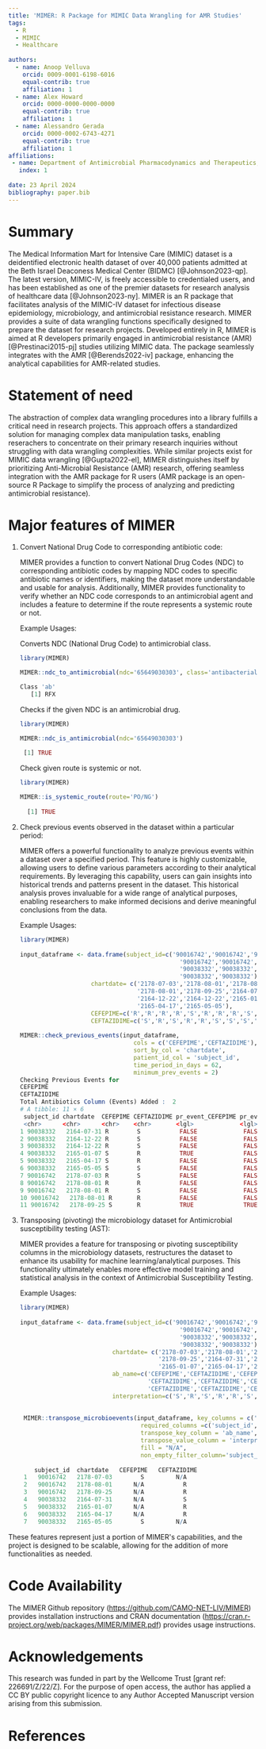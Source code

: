 ```yaml
---
title: 'MIMER: R Package for MIMIC Data Wrangling for AMR Studies'
tags:
  - R
  - MIMIC
  - Healthcare
  
authors:
  - name: Anoop Velluva
    orcid: 0009-0001-6198-6016
    equal-contrib: true
    affiliation: 1
  - name: Alex Howard
    orcid: 0000-0000-0000-0000
    equal-contrib: true
    affiliation: 1
  - name: Alessandro Gerada
    orcid: 0000-0002-6743-4271
    equal-contrib: true 
    affiliation: 1
affiliations:
 - name: Department of Antimicrobial Pharmacodynamics and Therapeutics, Institute of Systems, Molecular and Integrative Biology, University of Liverpool, Liverpool, United Kingdom
   index: 1
   
date: 23 April 2024
bibliography: paper.bib
---
```


# Summary

The Medical Information Mart for Intensive Care (MIMIC) dataset is a deidentified electronic health dataset of over 40,000 patients admitted at the Beth Israel Deaconess Medical Center (BIDMC) [@Johnson2023-qp]. The latest version, MIMIC-IV, is freely accessible to credentialed users, and has been established as one of the premier datasets for research analysis of healthcare data [@Johnson2023-ny]. MIMER is an R package that facilitates analysis of the MIMIC-IV dataset for infectious disease epidemiology, microbiology, and antimicrobial resistance research. MIMER provides a suite of data wrangling functions specifically designed to prepare the dataset for research projects. Developed entirely in R, MIMER is aimed at R developers primarily engaged in antimicrobial resistance (AMR) [@Prestinaci2015-pj] studies utilizing MIMIC data. The package seamlessly integrates with the AMR [@Berends2022-iv] package, enhancing the analytical capabilities for AMR-related studies.

# Statement of need

The abstraction of complex data wrangling procedures into a library fulfills a critical need in research projects. This approach offers a standardized solution for managing complex data manipulation tasks, enabling reserachers to concentrate on their primary research inquiries without struggling with data wrangling complexities. While similar projects exist for MIMIC data wrangling [@Gupta2022-el], MIMER distinguishes itself by prioritizing Anti-Microbial Resistance (AMR) research, offering seamless integration with the AMR package for R users (AMR package is an open-source R Package to simplify the process of analyzing and predicting antimicrobial resistance).

# Major features of MIMER

1.  Convert National Drug Code to corresponding antibiotic code:

    MIMER provides a function to convert National Drug Codes (NDC) to corresponding antibiotic codes by mapping NDC codes to specific antibiotic names or identifiers, making the dataset more understandable and usable for analysis. Additionally, MIMER provides functionality to verify whether an NDC code corresponds to an antimicrobial agent and includes a feature to determine if the route represents a systemic route or not.
    
     Example Usages:
     
     Converts NDC (National Drug Code) to antimicrobial class.
     
     ```r
     library(MIMER)
     
     MIMER::ndc_to_antimicrobial(ndc='65649030303', class='antibacterial')
     
     Class 'ab'
        [1] RFX
     ```

    Checks if the given NDC is an antimicrobial drug.
    
     ```r
     library(MIMER)
     
     MIMER::ndc_is_antimicrobial(ndc='65649030303')
     
      [1] TRUE
     ```
     
    Check given route is systemic or not.
      
      ```r
      library(MIMER)
        
      MIMER::is_systemic_route(route='PO/NG')
         
        [1] TRUE
      ```
    
    
2.  Check previous events observed in the dataset within a particular period:

    MIMER offers a powerful functionality to analyze previous events within a dataset over a specified period. This feature is highly customizable, allowing users to define various parameters according to their analytical requirements. By leveraging this capability, users can gain insights into historical trends and patterns present in the dataset. This historical analysis proves invaluable for a wide range of analytical purposes, enabling researchers to make informed decisions and derive meaningful conclusions from the data.
    
    Example Usages:
        
    ```r
    library(MIMER)
      
    input_dataframe <- data.frame(subject_id=c('90016742','90016742','90016742',
                                                 '90016742','90016742','90038332',
                                                 '90038332','90038332','90038332',
                                                 '90038332','90038332'),
                        chartdate= c('2178-07-03','2178-08-01','2178-08-01',
                                     '2178-08-01','2178-09-25','2164-07-31',
                                     '2164-12-22','2164-12-22','2165-01-07',
                                     '2165-04-17','2165-05-05'),
                        CEFEPIME=c('R','R','R','R','S','R','R','R','S','S','S'),
                        CEFTAZIDIME=c('S','R','S','R','R','S','S','S','R','R','S'))
      
    MIMER::check_previous_events(input_dataframe,
                                    cols = c('CEFEPIME','CEFTAZIDIME'),
                                    sort_by_col = 'chartdate',
                                    patient_id_col = 'subject_id',
                                    time_period_in_days = 62,
                                    minimum_prev_events = 2)
    Checking Previous Events for 
    CEFEPIME
    CEFTAZIDIME
    Total Antibiotics Column (Events) Added :  2
    # A tibble: 11 × 6
     subject_id chartdate  CEFEPIME CEFTAZIDIME pr_event_CEFEPIME pr_event_CEFTAZIDIME
     <chr>      <chr>      <chr>    <chr>       <lgl>             <lgl>               
    1 90038332   2164-07-31 R        S           FALSE             FALSE               
    2 90038332   2164-12-22 R        S           FALSE             FALSE               
    3 90038332   2164-12-22 R        S           FALSE             FALSE               
    4 90038332   2165-01-07 S        R           TRUE              FALSE               
    5 90038332   2165-04-17 S        R           FALSE             FALSE               
    6 90038332   2165-05-05 S        S           FALSE             FALSE               
    7 90016742   2178-07-03 R        S           FALSE             FALSE               
    8 90016742   2178-08-01 R        R           FALSE             FALSE               
    9 90016742   2178-08-01 R        S           FALSE             FALSE               
    10 90016742   2178-08-01 R       R           FALSE             FALSE               
    11 90016742   2178-09-25 S       R           TRUE              TRUE
    ```

3.  Transposing (pivoting) the microbiology dataset for Antimicrobial susceptibility testing (AST):

    MIMER provides a feature for transposing or pivoting susceptibility columns in the microbiology datasets, restructures the dataset to enhance its usability for machine learning/analytical purposes. This functionality ultimately enables more effective model training and statistical analysis in the context of Antimicrobial Susceptibility Testing.
    
    Example Usages:
    
     ```r
     library(MIMER)
      
     input_dataframe <- data.frame(subject_id=c('90016742','90016742','90016742',
                                                  '90016742','90016742','90038332',
                                                  '90038332','90038332','90038332',
                                                  '90038332','90038332'),
                               chartdate= c('2178-07-03','2178-08-01','2178-08-01','2178-08-01',
                                            '2178-09-25','2164-07-31','2164-12-22','2164-12-22',
                                            '2165-01-07','2165-04-17','2165-05-05'),
                               ab_name=c('CEFEPIME','CEFTAZIDIME','CEFEPIME','CEFEPIME',
                                         'CEFTAZIDIME','CEFTAZIDIME','CEFEPIME','CEFEPIME',
                                         'CEFTAZIDIME','CEFTAZIDIME','CEFEPIME'),
                               interpretation=c('S','R','S','R','R','S','S','S','R','R','S'))
      
       
      MIMER::transpose_microbioevents(input_dataframe, key_columns = c('subject_id','chartdate','ab_name') ,
                                       required_columns =c('subject_id','chartdate'),
                                       transpose_key_column = 'ab_name',
                                       transpose_value_column = 'interpretation',
                                       fill = "N/A", 
                                       non_empty_filter_column='subject_id')
                                       
         subject_id  chartdate   CEFEPIME   CEFTAZIDIME
      1   90016742   2178-07-03        S         N/A
      2   90016742   2178-08-01      N/A           R
      3   90016742   2178-09-25      N/A           R
      4   90038332   2164-07-31      N/A           S
      5   90038332   2165-01-07      N/A           R
      6   90038332   2165-04-17      N/A           R
      7   90038332   2165-05-05        S         N/A
      ```

These features represent just a portion of MIMER's capabilities, and the project is designed to be scalable, allowing for the addition of more functionalities as needed.

# Code Availability
 The MIMER Github repository (https://github.com/CAMO-NET-LIV/MIMER) provides installation instructions and CRAN documentation     (https://cran.r-project.org/web/packages/MIMER/MIMER.pdf) provides usage instructions.

# Acknowledgements

This research was funded in part by the Wellcome Trust [grant ref: 226691/Z/22/Z]. For the purpose of open access, the author has applied a CC BY public copyright licence to any Author Accepted Manuscript version arising from this submission.

# References

